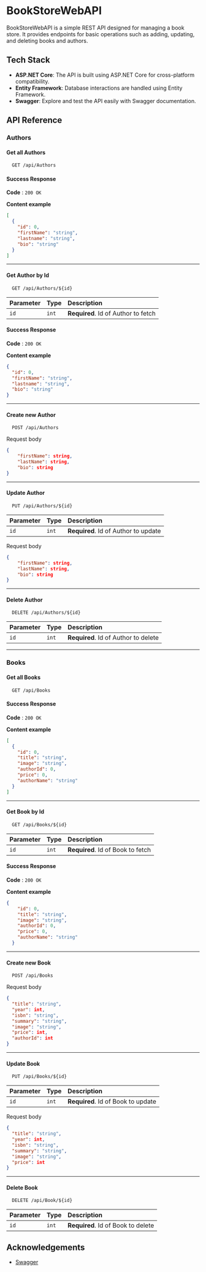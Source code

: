 
# BookStoreWebAPI

BookStoreWebAPI is a simple REST API designed for managing a book store. It provides endpoints for basic operations such as adding, updating, and deleting books and authors. 




## Tech Stack

- **ASP.NET Core**: The API is built using ASP.NET Core for cross-platform compatibility.
- **Entity Framework**: Database interactions are handled using Entity Framework.
- **Swagger**: Explore and test the API easily with Swagger documentation.


## API Reference
### Authors

#### Get all Authors

```http
  GET /api/Authors
```
#### Success Response

**Code** : `200 OK`

**Content example**

```json
[
  {
    "id": 0,
    "firstName": "string",
    "lastname": "string",
    "bio": "string"
  }
]

```
---
#### Get Author by Id

```http
  GET /api/Authors/${id}
```

| Parameter | Type     | Description                       |
| :-------- | :------- | :-------------------------------- |
| `id`      | `int` | **Required**. Id of Author to fetch |

#### Success Response

**Code** : `200 OK`

**Content example**

```json
{
  "id": 0,
  "firstName": "string",
  "lastname": "string",
  "bio": "string"
}

```
---

#### Create new Author

```http
  POST /api/Authors
```
Request body
```json
{
    "firstName": string,
    "lastName": string,
    "bio": string
}
```
---

#### Update Author

```http
  PUT /api/Authors/${id}
```
| Parameter | Type     | Description                       |
| :-------- | :------- | :-------------------------------- |
| `id`      | `int` | **Required**. Id of Author to update |

Request body
```json
{
    "firstName": string,
    "lastName": string,
    "bio": string
}
```
---

#### Delete Author

```http
  DELETE /api/Authors/${id}
```
| Parameter | Type     | Description                       |
| :-------- | :------- | :-------------------------------- |
| `id`      | `int` | **Required**. Id of Author to delete |

---
### Books
#### Get all Books

```http
  GET /api/Books
```

#### Success Response

**Code** : `200 OK`

**Content example**

```json
[
  {
    "id": 0,
    "title": "string",
    "image": "string",
    "authorId": 0,
    "price": 0,
    "authorName": "string"
  }
]

```
---
#### Get Book by Id

```http
  GET /api/Books/${id}
```

| Parameter | Type     | Description                       |
| :-------- | :------- | :-------------------------------- |
| `id`      | `int` | **Required**. Id of Book to fetch |

#### Success Response

**Code** : `200 OK`

**Content example**

```json
{
    "id": 0,
    "title": "string",
    "image": "string",
    "authorId": 0,
    "price": 0,
    "authorName": "string"
  }

```

---

#### Create new Book

```http
  POST /api/Books
```
Request body
```json
{
  "title": "string",
  "year": int,
  "isbn": "string",
  "summary": "string",
  "image": "string",
  "price": int,
  "authorId": int
}
```

---

#### Update Book

```http
  PUT /api/Books/${id}
```
| Parameter | Type     | Description                       |
| :-------- | :------- | :-------------------------------- |
| `id`      | `int` | **Required**. Id of Book to update |

Request body
```json
{
  "title": "string",
  "year": int,
  "isbn": "string",
  "summary": "string",
  "image": "string",
  "price": int
}
```

---

#### Delete Book

```http
  DELETE /api/Book/${id}
```
| Parameter | Type     | Description                       |
| :-------- | :------- | :-------------------------------- |
| `id`      | `int` | **Required**. Id of Book to delete |

## Acknowledgements

 - [Swagger](https://swagger.io/)

